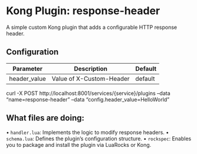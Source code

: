 # Kong Plugin: response-header

A simple custom Kong plugin that adds a configurable HTTP response header.

## Configuration

| Parameter      | Description                 | Default   |
|----------------|----------------------------|-----------|
| header_value   | Value of X-Custom-Header   | default   |

curl -X POST http://localhost:8001/services/{service}/plugins
–data “name=response-header”
–data “config.header_value=HelloWorld”


## What files are doing:
• `handler.lua`: Implements the logic to modify response headers.
• `schema.lua`: Defines the plugin’s configuration structure.
• `rockspec`: Enables you to package and install the plugin via LuaRocks or Kong.

